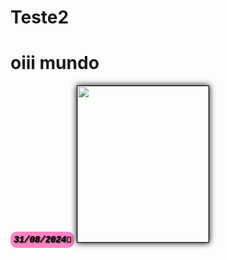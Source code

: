 # Teste2
<h1>oiii mundo</h1>

  <h5 style= "background-color: #ff85c2; display: inline-block; border-radius: 10px;padding: 5px; color: black ;font-family:Courier New; text-shadow: 1px 1px 2px black"><b>31/08/2024&#128153;</b></h5>
  
<img src="imagens/11.webp" style="border: 1px solid #000; box-shadow: 0px 0px 10px rgba(0, 0, 0, 1); width: 210px; height: 250px;   display: inline-block;">
